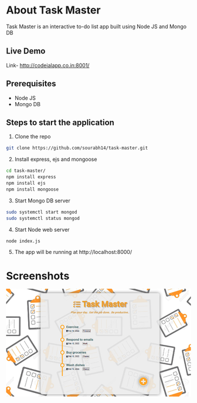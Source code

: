 # About Task Master
Task Master is an interactive to-do list app built using Node JS and Mongo DB

## Live Demo
Link- http://codeialapp.co.in:8001/

## Prerequisites
- Node JS
- Mongo DB

## Steps to start the application
1. Clone the repo
```bash
git clone https://github.com/sourabh14/task-master.git
```
2. Install express, ejs and mongoose
```bash
cd task-master/
npm install express
npm install ejs
npm install mongoose
```
3. Start Mongo DB server
```bash
sudo systemctl start mongod
sudo systemctl status mongod
```
4. Start Node web server
```bash
node index.js
```
5. The app will be running at http://localhost:8000/

# Screenshots

![Alt text](https://raw.githubusercontent.com/sourabh14/task-master/master/static/images/taskmaster.png "Shopcart")